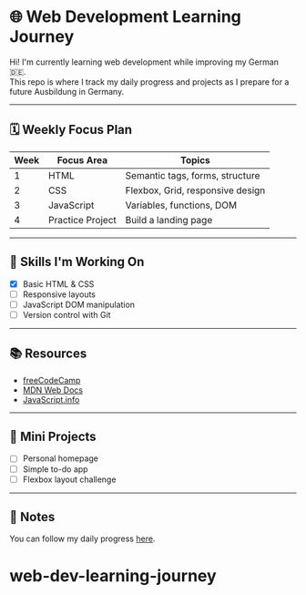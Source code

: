 # 🌐 Web Development Learning Journey

Hi! I'm currently learning web development while improving my German 🇩🇪.  
This repo is where I track my daily progress and projects as I prepare for a future Ausbildung in Germany.

---

## 🗓️ Weekly Focus Plan
| Week | Focus Area       | Topics                            |
|------|------------------|-----------------------------------|
| 1    | HTML             | Semantic tags, forms, structure   |
| 2    | CSS              | Flexbox, Grid, responsive design  |
| 3    | JavaScript       | Variables, functions, DOM         |
| 4    | Practice Project | Build a landing page              |

---

## 🧠 Skills I'm Working On
- [x] Basic HTML & CSS
- [ ] Responsive layouts
- [ ] JavaScript DOM manipulation
- [ ] Version control with Git

---

## 📚 Resources
- [freeCodeCamp](https://www.freecodecamp.org/)
- [MDN Web Docs](https://developer.mozilla.org/)
- [JavaScript.info](https://javascript.info/)

---

## 🚀 Mini Projects
- [ ] Personal homepage
- [ ] Simple to-do app
- [ ] Flexbox layout challenge

---

## 📌 Notes
You can follow my daily progress [here](link-to-notion-board-if-public).
# web-dev-learning-journey
